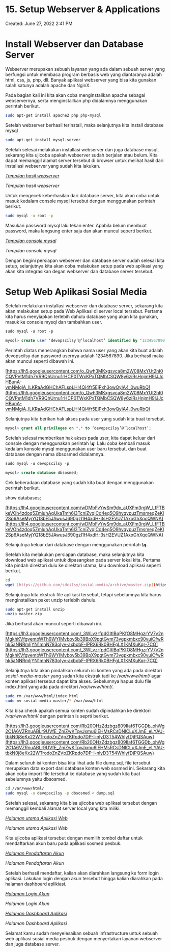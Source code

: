 # 15. Setup Webserver & Applications

Created: June 27, 2022 2:41 PM

# **Install Webserver dan Database Server**

Webserver merupakan sebuah layanan yang ada dalam sebuah server yang berfungsi untuk membaca program berbasis web yang diantaranya adalah html, css, js, php, dll. Banyak aplikasi webserver yang bisa kita gunakan salah satunya adalah apache dan NginX.

Pada bagian kali ini kita akan coba menginstallkan apache sebagai webservernya, serta menginstallkan php didalamnya menggunakan perintah berikut.

```bash
sudo apt-get install apache2 php php-mysql
```

Setelah webserver berhasil terinstall, maka selanjutnya kita install database mysql

```bash
sudo apt-get install mysql-server
```

Setelah selesai melakukan installasi webserver dan juga database mysql, sekarang kita ujicoba apakah webserver sudah berjalan atau belum. Kita dapat memanggil alamat server tersebut di browser untuk melihat hasil dari installasi webserver yang sudah kita lakukan.

[*Tampilan hasil webserver*](https://lh6.googleusercontent.com/Xgsy_QfYCzUa5804zI49viuwhwzIWqQ7wV40DfzH5zClkDT480B1Twg5pE1_ovt1Sb1q5c-3CmJ8RxcEjiK4Hfs8yks507PA2Zx3Ahh5w7SXXWIjqD5b2OIag0PDQXbotwi4kgKCIN8BBW5VJg)

*Tampilan hasil webserver*

Untuk mengecek keberhasilan dari database server, kita akan coba untuk masuk kedalam console mysql tersebut dengan menggunakan perintah berikut.

```bash
sudo mysql -u root -p
```

Masukan password mysql lalu tekan enter. Apabila belum membuat password, maka langsung enter saja dan akan muncul seperti berikut.

[*Tampilan console mysql*](https://lh4.googleusercontent.com/7qFUk0xmwyCPUh_vBrsHSezAPV2cOoSJe6oQThXdjSK55t1Na2L-aFjXAMNIMdD-DFymugSBOp4dfswLhb3P_0Zjc4DWefxNXlR_8A5fk-vTU8p2lVn5nyc9IUJmXa6Udn5D0QtjmaLAzQnZfw)

*Tampilan console mysql*

Dengan begini persiapan webserver dan database server sudah selesai kita setup, selanjutnya kita akan coba melakukan setup pada web aplikasi yang akan kita integrasikan degan webserver dan database server tersebut.

# **Setup Web Aplikasi Sosial Media**

Setelah melakukan installasi webserver dan database server, sekarang kita akan melakukan setup pada Web Aplikasi di server local tersebut. Pertama kita harus menyiapkan terlebih dahulu database yang akan kita gunakan, masuk ke console mysql dan tambahkan user.

```sql
sudo mysql -u root -p

mysql> create user ‘devopscilsy’@’localhost’ identified by ‘1234567890’;
```

Perintah diatas menerangkan bahwa nama user yang akan kita buat adalah devopscilsy dan password usernya adalah 1234567890. Jika berhasil maka akan muncul seperti dibawah ini.

[https://lh5.googleusercontent.com/o_Qwh3MKxgsvca8m2W08MxYUt2hI0CQVPetM1dh7VR9QhUrnu1rHCP0TWxKPxTQMbCSQW8y6ziRsHnjmH9IJJcHBunA-vmNMgiA_lLKRaAdGHChAFLspLHI4Qi4fr5EjPxh3owQyIA4_0wuRbQ](https://lh5.googleusercontent.com/o_Qwh3MKxgsvca8m2W08MxYUt2hI0CQVPetM1dh7VR9QhUrnu1rHCP0TWxKPxTQMbCSQW8y6ziRsHnjmH9IJJcHBunA-vmNMgiA_lLKRaAdGHChAFLspLHI4Qi4fr5EjPxh3owQyIA4_0wuRbQ)

Selanjutnya kita berikan hak akses pada user yang sudah kita buat tersebut.

```sql
mysql> grant all privileges on *.* to ‘devopscilsy’@’localhost’;
```

Setelah selesai memberikan hak akses pada user, kita dapat keluar dari console dengan menggunakan perintah ***\q**.* Lalu coba kembali masuk kedalam konsole mysql menggunakan user baru tersebut, dan buat database dengan nama dbsosmed didalamnya.

```sql
sudo mysql -u devopscilsy -p

mysql> create database dbsosmed;
```

Cek keberadaan database yang sudah kita buat dengan menggunakan perintah berikut.

show databases;

[https://lh4.googleusercontent.com/wDMbFvYwSm9dx_aUXFm3rgW_LfFTBkeVOh4zdoq5ZmluhAqUkaTmh6l3TcniZvqICd4eq5O9hvqypuzTmsmeqZeKl2Sp6AseMyjYQ18bE5JAwusJ690gzI1H4xdH-3sH2EVUZ1AxoGhXqcQWNA](https://lh4.googleusercontent.com/wDMbFvYwSm9dx_aUXFm3rgW_LfFTBkeVOh4zdoq5ZmluhAqUkaTmh6l3TcniZvqICd4eq5O9hvqypuzTmsmeqZeKl2Sp6AseMyjYQ18bE5JAwusJ690gzI1H4xdH-3sH2EVUZ1AxoGhXqcQWNA)

Selanjutnya keluar dari database dengan menggunakan perintah ***\q.***

Setelah kita melakukan persiapan database, maka selanjutnya kita download web aplikasi untuk dipasangkan pada server lokal kita. Pertama kita pindah direktori dulu ke direktori utama, lalu download aplikasi seperti berikut.

```bash
cd
wget [https://github.com/sdcilsy/sosial-media/archive/master.zip](https://github.com/sdcilsy/sosial-media/archive/master.zip)
```

Selanjutnya kita ekstrak file aplikasi tersebut, tetapi sebelumnya kita harus menginstallkan paket unzip terlebih dahulu.

```bash
sudo apt-get install unzip
unzip master.zip
```

Jika berhasil akan muncul seperti dibawah ini.

[https://lh3.googleusercontent.com/_3WLvzrfpdGItIBqPKfO8MHgzrYV7v2nMgkhKVfgvembWTh9WYIMvboy5b39BpX9pgtGvm73vgpkmbxc90vuiCfwRhk5aNNRmIjYN1mnN783oIyv-axbobF-IPRX6Rk0BHFgLX1KMXuKqr-7CQ](https://lh3.googleusercontent.com/_3WLvzrfpdGItIBqPKfO8MHgzrYV7v2nMgkhKVfgvembWTh9WYIMvboy5b39BpX9pgtGvm73vgpkmbxc90vuiCfwRhk5aNNRmIjYN1mnN783oIyv-axbobF-IPRX6Rk0BHFgLX1KMXuKqr-7CQ)

Selanjutnya kita akan pindahkan seluruh isi konten yang ada pada direktori *sosial-media-master* yang sudah kita ekstrak tadi ke */var/www/html/* agar konten aplikasi tersebut dapat kita akses. Sebelumnya hapus dulu file index.html yang ada pada direktori */var/www/html/*.

```bash
sudo rm /var/www/html/index.html
sudo mv sosial-media-master/* /var/www/html
```

Kita bisa check apakah semua konten sudah dipindahkan ke direktori */var/www/html/* dengan perintah ls seprti berikut.

[https://lh3.googleusercontent.com/Rb20OHzZdzbgz809IIaf6TGGDb_ohWg2C1A6VZRnuABLr9UVfE_ZniZwKTpvJxmu6IEHMsRCsDNlCLuXJmE_eLYAU-tbkN0j8eKx22WTrodoZnZVpZKRpdo7DP-I-nlyD3T54WhIyfDjPQSAuw](https://lh3.googleusercontent.com/Rb20OHzZdzbgz809IIaf6TGGDb_ohWg2C1A6VZRnuABLr9UVfE_ZniZwKTpvJxmu6IEHMsRCsDNlCLuXJmE_eLYAU-tbkN0j8eKx22WTrodoZnZVpZKRpdo7DP-I-nlyD3T54WhIyfDjPQSAuw)

Dalam seluruh isi konten bisa kita lihat ada file dump.sql, file tersebut merupakan data export dari database konten web sosmed ini. Sekarang kita akan coba import file tersebut ke database yang sudah kita buat sebelumnya yaitu dbsosmed.

```bash
cd /var/www/html/
sudo mysql -u devopscilsy -p dbsosmed < dump.sql
```

Setelah selesai, sekarang kita bisa ujicoba web aplikasi tersebut dengan memanggil kembali alamat server local yang kita miliki.

[*Halaman utama Aplikasi Web*](https://lh6.googleusercontent.com/6UoLJZgVSe9iaS8afG35rPCKNTiCZqc84kRtkoXQMjIT77CPC6K6Yl_TbdW4_3U2aAU3TEItH7SpGBRFHSnLf5IDZzk1F7__88s8HY3Um0sAKXMO9vqPY0up3Nc3hdea0rPvJ4LEC-APomnT4g)

*Halaman utama Aplikasi Web*

Kita ujicoba aplikasi tersebut dengan memilih tombol daftar untuk mendaftarkan akun baru pada aplikasi sosmed pesbuk.

[*Halaman Pendaftaran Akun*](https://lh5.googleusercontent.com/XnW9EH1c1MHxLtjsyA-qYa9EdygkedkEFC1b8uKfECqaXza392WjtX4lWGBmjAgutfKNVeQznkCcdwB5ZGSvH0SMSWQgNt6oVAPvoJMFIfSlDBBQ8NzJWBScrwkCxeZ_dLYksfkXfmgUs5a5eA)

*Halaman Pendaftaran Akun*

Setelah berhasil mendaftar, kalian akan diarahkan langsung ke form login aplikasi. Lakukan login dengan akun tersebut hingga kalian diarahkan pada halaman dashboard aplikiasi.

[*Halaman Login Akun*](https://lh6.googleusercontent.com/7bq7kOx2rKaPHh2KXVj_1PrzT2du96QdcdaW3ZeODGVl_qTiFSo32Mj6KMrdXJxHb33_QZLQ82JHuChfokwDyuZQCKJfvEYrkFN5yzfHv9JaOKue9A1r0sZo9pWD9zqQHJEc9NR1hkOovUvAkw)

*Halaman Login Akun*

[*Halaman Dashboard Aplikasi*](https://lh6.googleusercontent.com/A0GROhUOTbHYLdg6W2IQ1Y8WsoUS2mSOZdJbIFolbLhP046gSMLfMhxTa6cZAqXu_MK4ud5dVArYDDt-hnZ_dNMvNcEmFoOZPnrrp0qBy5ulsEHT8GqCy9wYPANNB-ktUv8hyZYR_7FpFbvo5g)

*Halaman Dashboard Aplikasi*

Selamat kamu sudah menyelesaikan sebuah infrastructure untuk sebuah web aplikasi sosial media pesbuk dengan menyertakan layanan webserver dan juga database server.